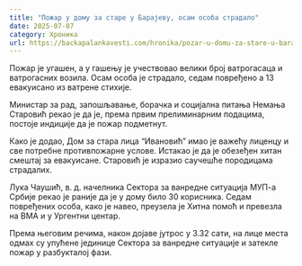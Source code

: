 ```yaml
---
title: "Пожар у дому за старе у Барајеву, осам особа страдало"
date: 2025-07-07
category: Хроника
url: https://backapalankavesti.com/hronika/pozar-u-domu-za-stare-u-barajevu-osam-osoba-stradalo/
---
```


Пожар је угашен, а у гашењу је учествовао велики број ватрогасаца и ватрогасних возила. Осам особа је страдало, седам повређено а 13 евакуисано из ватрене стихије.

Министар за рад, запошљавање, борачка и социјална питања Немања Старовић рекао је да је, према првим прелиминарним подацима, постоје индиције да је пожар подметнут.

Како је додао, Дом за стара лица “Ивановић” имао је важећу лиценцу и све потребне противпожарне услове. Истакао је да је обезеђен хитан смештај за евакуисане. Старовић је изразио саучешће породицама страдалих.

Лука Чаушић, в. д. начелника Сектора за ванредне ситуација МУП-а Србије рекао је раније да је у дому било 30 корисника. Седам повређених особа, како је навео, преузела је Хитна помоћ и превезла на ВМА и у Ургентни центар.

Према његовим речима, након дојаве јутрос у 3.32 сати, на лице места одмах су упућене јединице Сектора за ванредне ситуације и затекле пожар у разбукталој фази.
